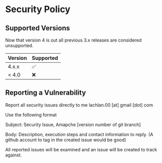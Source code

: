 # Security Policy

## Supported Versions

Now that version 4 is out all previous 3.x releases are considered unsupported.

| Version | Supported          |
| ------- | ------------------ |
| 4.x.x   | :white_check_mark: |
| < 4.0   | :x:                |

## Reporting a Vulnerability

Report all security issues directly to me lachlan.00 [at] gmail [dot] com

Use the following format

Subject:
Security Issue, Amapche [version number of git branch]

Body:
Description, execution steps and contact information to reply. (A github account to tag in the created issue would be good)

All reported issues will be examined and an issue will be created to track against.
